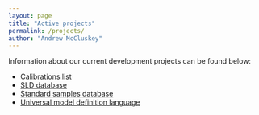 ```yaml
---
layout: page
title: "Active projects"
permalink: /projects/
author: "Andrew McCluskey"
---
```


Information about our current development projects can be found below:

- [Calibrations list](./calibrations)
- [SLD database](./sld_database)
- [Standard samples database](./standard_samples)
- [Universal model definition language](./model_language)
